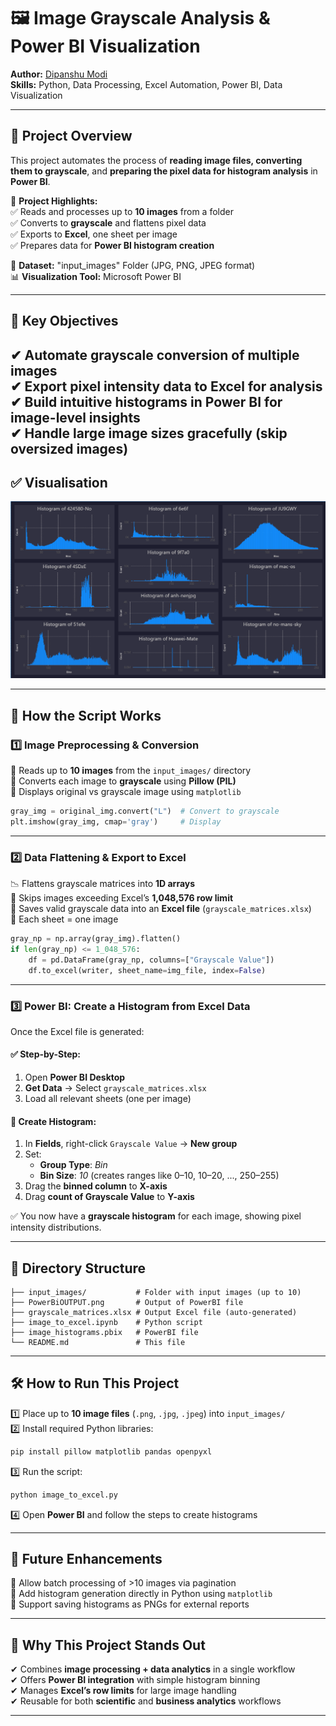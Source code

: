 # 🖼️ Image Grayscale Analysis & Power BI Visualization  
**Author:** [Dipanshu Modi](https://github.com/dipanshumodi31)  
**Skills:** Python, Data Processing, Excel Automation, Power BI, Data Visualization  

---

## 🚀 Project Overview  
This project automates the process of **reading image files, converting them to grayscale**, and **preparing the pixel data for histogram analysis** in **Power BI**.

📌 **Project Highlights:**  
✅ Reads and processes up to **10 images** from a folder  
✅ Converts to **grayscale** and flattens pixel data  
✅ Exports to **Excel**, one sheet per image  
✅ Prepares data for **Power BI histogram creation**

🔗 **Dataset:** "input_images" Folder (JPG, PNG, JPEG format)  
📊 **Visualization Tool:** Microsoft Power BI  

---

## 🎯 Key Objectives  
✔ Automate grayscale conversion of multiple images  
✔ Export pixel intensity data to Excel for analysis  
✔ Build intuitive **histograms** in Power BI for image-level insights  
✔ Handle large image sizes gracefully (skip oversized images)  
---

## ✅ Visualisation
![Output](PowerBiOUTPUT.png)

---

## 🧠 How the Script Works  

### 1️⃣ Image Preprocessing & Conversion  
📁 Reads up to **10 images** from the `input_images/` directory  
🎨 Converts each image to **grayscale** using **Pillow (PIL)**  
📐 Displays original vs grayscale image using `matplotlib`

```python
gray_img = original_img.convert("L")  # Convert to grayscale
plt.imshow(gray_img, cmap='gray')     # Display
```

---

### 2️⃣ Data Flattening & Export to Excel  
📉 Flattens grayscale matrices into **1D arrays**  
📏 Skips images exceeding Excel’s **1,048,576 row limit**  
📁 Saves valid grayscale data into an **Excel file** (`grayscale_matrices.xlsx`)  
📄 Each sheet = one image

```python
gray_np = np.array(gray_img).flatten()
if len(gray_np) <= 1_048_576:
    df = pd.DataFrame(gray_np, columns=["Grayscale Value"])
    df.to_excel(writer, sheet_name=img_file, index=False)
```

---

### 3️⃣ Power BI: Create a Histogram from Excel Data  
Once the Excel file is generated:

#### ✅ Step-by-Step:
1. Open **Power BI Desktop**
2. **Get Data** → Select `grayscale_matrices.xlsx`
3. Load all relevant sheets (one per image)

#### 🔧 Create Histogram:
1. In **Fields**, right-click `Grayscale Value` → **New group**
2. Set:
   - **Group Type**: *Bin*  
   - **Bin Size**: *10* (creates ranges like 0–10, 10–20, ..., 250–255)
3. Drag the **binned column** to **X-axis**  
4. Drag **count of Grayscale Value** to **Y-axis**

✅ You now have a **grayscale histogram** for each image, showing pixel intensity distributions.

---

## 📂 Directory Structure

```
├── input_images/           # Folder with input images (up to 10)
├── PowerBiOUTPUT.png       # Output of PowerBI file
├── grayscale_matrices.xlsx # Output Excel file (auto-generated)
├── image_to_excel.ipynb    # Python script
├── image_histograms.pbix   # PowerBI file
└── README.md               # This file
```

---

## 🛠 How to Run This Project  

1️⃣ Place up to **10 image files** (`.png`, `.jpg`, `.jpeg`) into `input_images/`  
2️⃣ Install required Python libraries:

```bash
pip install pillow matplotlib pandas openpyxl
```

3️⃣ Run the script:

```bash
python image_to_excel.py
```

4️⃣ Open **Power BI** and follow the steps to create histograms  

---

## 🔮 Future Enhancements  
🔹 Allow batch processing of >10 images via pagination  
🔹 Add histogram generation directly in Python using `matplotlib`  
🔹 Support saving histograms as PNGs for external reports  

---

## 📌 Why This Project Stands Out  
✔ Combines **image processing + data analytics** in a single workflow  
✔ Offers **Power BI integration** with simple histogram binning  
✔ Manages **Excel’s row limits** for large image handling  
✔ Reusable for both **scientific** and **business analytics** workflows  

---
